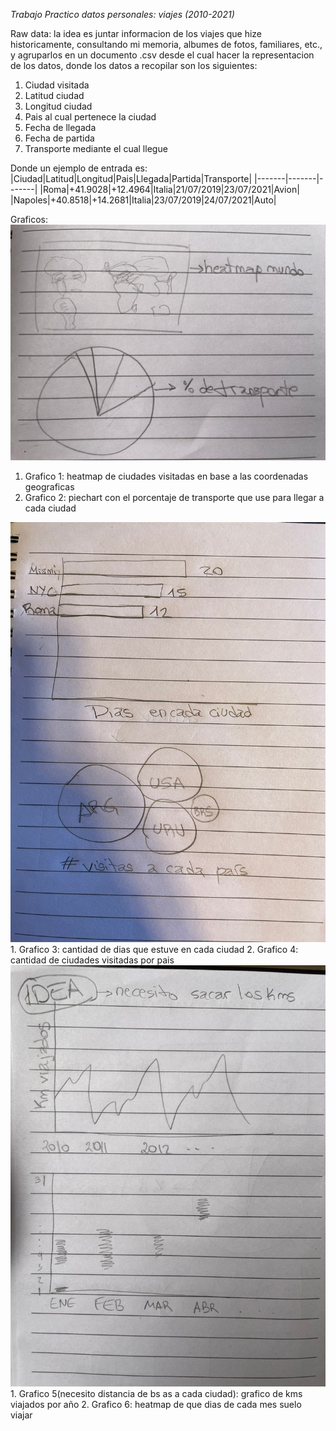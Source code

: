 *Trabajo Practico datos personales: viajes (2010-2021)*

Raw data: la idea es juntar informacion de los viajes que hize historicamente, consultando mi memoria, albumes de fotos, familiares, etc., y agruparlos en un documento .csv desde el cual hacer la representacion de los datos, donde los datos a recopilar son los siguientes:
1. Ciudad visitada 
2. Latitud ciudad
3. Longitud ciudad
4. Pais al cual pertenece la ciudad
5. Fecha de llegada
6. Fecha de partida
7. Transporte mediante el cual llegue

Donde un ejemplo de entrada es:
|Ciudad|Latitud|Longitud|Pais|Llegada|Partida|Transporte|
|-------|-------|-------|
|Roma|+41.9028|+12.4964|Italia|21/07/2019|23/07/2021|Avion|
|Napoles|+40.8518|+14.2681|Italia|23/07/2019|24/07/2021|Auto|

Graficos: 
<img src="./Graficos 1.jpeg"/>
1. Grafico 1: heatmap de ciudades visitadas en base a las coordenadas geograficas
2. Grafico 2: piechart con el porcentaje de transporte que use para llegar a cada ciudad
<img src="./Graficos 2.jpeg"/>
1. Grafico 3: cantidad de dias que estuve en cada ciudad
2. Grafico 4: cantidad de ciudades visitadas por pais 
<img src="./Graficos 3.jpeg"/>
1. Grafico 5(necesito distancia de bs as a cada ciudad): grafico de kms viajados por año 
2. Grafico 6: heatmap de que dias de cada mes suelo viajar
